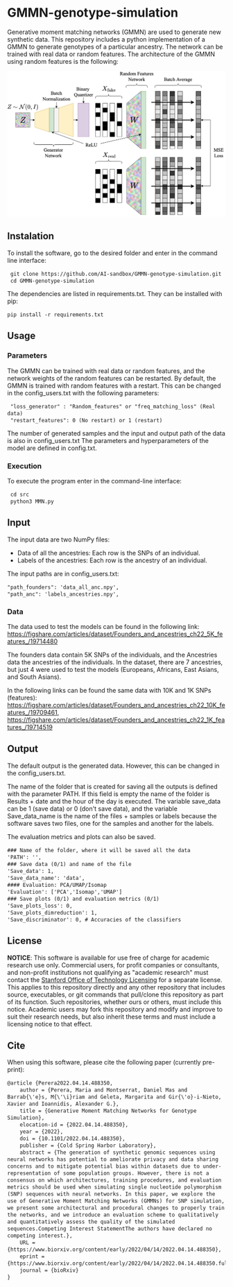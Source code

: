 # GMMN-genotype-simulation

Generative moment matching networks (GMMN) are used to generate new synthetic data. 
This repository includes a python implementation of a GMMN to generate genotypes of a particular ancestry. 
The network can be trained with real data or random features. The architecture of the GMMN using random features is the following:

![alt text](https://github.com/AI-sandbox/GMMN-genotype-simulation/blob/main/doc-fig/gmmn.png)

## Instalation

To install the software, go to the desired folder and enter in the command line interface:
     
     git clone https://github.com/AI-sandbox/GMMN-genotype-simulation.git
     cd GMMN-genotype-simulation

The dependencies are listed in requirements.txt. They can be installed with pip:

    pip install -r requirements.txt  

## Usage

### Parameters

The GMMN can be trained with real data or random features, and the network weights of the random features can be restarted.
By default, the GMMN is trained with random features with a restart. This can be changed in the config_users.txt with the following parameters:

     "loss_generator" : "Random_features" or "freq_matching_loss" (Real data)
     "restart_features": 0 (No restart) or 1 (restart)

The number of generated samples and the input and output path of the data is also in config_users.txt
The parameters and hyperparameters of the model are defined in config.txt.

### Execution

To execute the program enter in the command-line interface:
     
     cd src
     python3 MMN.py


## Input

The input data are two NumPy files:

- Data of all the ancestries: Each row is the SNPs of an individual.
- Labels of the ancestries: Each row is the ancestry of an individual.

The input paths are in config_users.txt:

    "path_founders": 'data_all_anc.npy',
    "path_anc": 'labels_ancestries.npy',
    
### Data

The data used to test the models can be found in the following link: https://figshare.com/articles/dataset/Founders_and_ancestries_ch22_5K_features_/19714480

The founders data contain 5K SNPs of the individuals, and the Ancestries data the ancestries of the individuals.
In the dataset, there are 7 ancestries, but just 4 were used to test the models (Europeans, Africans, East Asians, and South Asians).

In the following links can be found the same data with 10K and 1K SNPs (features): https://figshare.com/articles/dataset/Founders_and_ancestries_ch22_10K_features_/19709461,  https://figshare.com/articles/dataset/Founders_and_ancestries_ch22_1K_features_/19714519


## Output

The default output is the generated data. However, this can be changed in the config_users.txt.

The name of the folder that is created for saving all the outputs is defined with the parameter PATH. If this field is empty the name of the folder is Results + date and the hour of the day is executed. 
The variable save_data can be 1 (save data) or 0 (don't save data), and the variable Save_data_name is the name of the files + samples or labels because the software saves two files, one for the samples and another for the labels.

The evaluation metrics and plots can also be saved.

    ### Name of the folder, where it will be saved all the data
    'PATH': '',
    ### Save data (0/1) and name of the file
    'Save_data': 1,
    'Save_data_name': 'data', 
    #### Evaluation: PCA/UMAP/Isomap
    'Evaluation': ['PCA','Isomap','UMAP']
    ### Save plots (0/1) and evaluation metrics (0/1)
    'Save_plots_loss': 0,    
    'Save_plots_dimreduction': 1,  
    'Save_discriminator': 0, # Accuracies of the classifiers
    


## License

**NOTICE**: This software is available for use free of charge for academic research use only. Commercial users, for profit companies or consultants, and non-profit institutions not qualifying as "academic research" must contact the [Stanford Office of Technology Licensing](https://otl.stanford.edu/) for a separate license. This applies to this repository directly and any other repository that includes source, executables, or git commands that pull/clone this repository as part of its function. Such repositories, whether ours or others, must include this notice. Academic users may fork this repository and modify and improve to suit their research needs, but also inherit these terms and must include a licensing notice to that effect.


## Cite

When using this software, please cite the following paper (currently pre-print):

```
@article {Perera2022.04.14.488350,
    author = {Perera, Maria and Montserrat, Daniel Mas and Barrab{\'e}s, M{\'\i}riam and Geleta, Margarita and Gir{\'o}-i-Nieto, Xavier and Ioannidis, Alexander G.},
    title = {Generative Moment Matching Networks for Genotype Simulation},
    elocation-id = {2022.04.14.488350},
    year = {2022},
    doi = {10.1101/2022.04.14.488350},
    publisher = {Cold Spring Harbor Laboratory},
    abstract = {The generation of synthetic genomic sequences using neural networks has potential to ameliorate privacy and data sharing concerns and to mitigate potential bias within datasets due to under-representation of some population groups. However, there is not a consensus on which architectures, training procedures, and evaluation metrics should be used when simulating single nucleotide polymorphism (SNP) sequences with neural networks. In this paper, we explore the use of Generative Moment Matching Networks (GMMNs) for SNP simulation, we present some architectural and procedural changes to properly train the networks, and we introduce an evaluation scheme to qualitatively and quantitatively assess the quality of the simulated sequences.Competing Interest StatementThe authors have declared no competing interest.},
    URL = {https://www.biorxiv.org/content/early/2022/04/14/2022.04.14.488350},
    eprint = {https://www.biorxiv.org/content/early/2022/04/14/2022.04.14.488350.full.pdf},
    journal = {bioRxiv}
}
```
